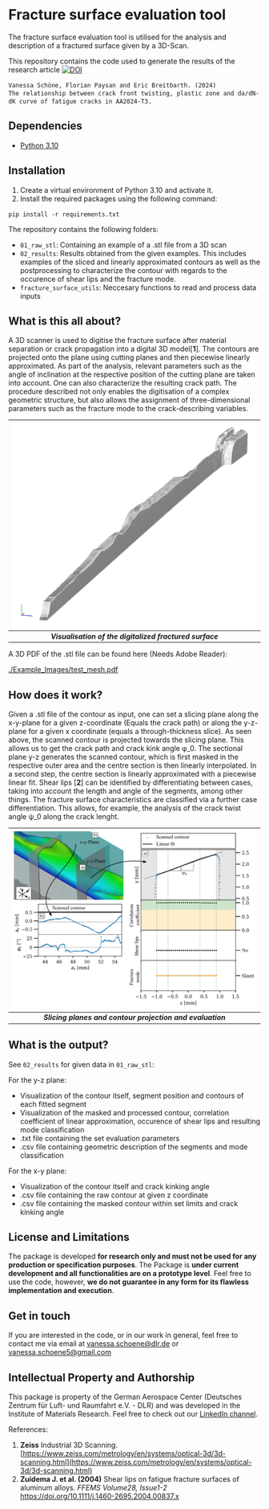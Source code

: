 # Fracture surface evaluation tool

The fracture surface evaluation tool is utilised for the analysis and description of a fractured surface given by a 3D-Scan.  

This repository contains the code used to generate the results of the research article
[![DOI](https://zenodo.org/badge/DOI/10.1016/j.engfracmech.2024.110664.svg         )](https://doi.org/10.1016/j.engfracmech.2024.110664         )

```
Vanessa Schöne, Florian Paysan and Eric Breitbarth. (2024)
The relationship between crack front twisting, plastic zone and da/dN-dK curve of fatigue cracks in AA2024-T3. 
```

## Dependencies
*  <a href="https://www.python.org/downloads/release/python-310/" target="_blank">Python 3.10</a>

## Installation

1. Create a virtual environment of Python 3.10 and activate it.
2. Install the required packages using the following command:
```shell
pip install -r requirements.txt
```

The repository contains the following folders:
* `01_raw_stl`: Containing an example of a .stl file from a 3D scan
* `02_results`: Results obtained from the given examples. This includes examples of the sliced and linearly approximated contours as well as the postprocessing to characterize the contour with regards to the occurence of shear lips and the fracture mode. 
* `fracture_surface_utils`: Neccesary functions to read and process data inputs

## What is this all about?
A 3D scanner is used to digitise the fracture surface after material separation or crack propagation into a digital 3D model[**1**]. 
The contours are projected onto the plane using cutting planes and then piecewise linearly approximated. As part of the analysis, relevant parameters such as the angle of inclination at the respective position of the cutting plane are taken into account. One can also characterize the resulting crack path. The procedure described not only enables the digitisation of a complex geometric structure, but also allows the assignment of three-dimensional parameters such as the fracture mode to the crack-describing variables.


| ![fracture_surface_ev_tool](./Example_Images/3d_scan.png) |
|:--:|
| **_Visualisation of the digitalized fractured surface_** |

A 3D PDF of the .stl file can be found here (Needs Adobe Reader): 

[./Example_Images/test_mesh.pdf](.../Example_Images/test_mesh.pdf)

## How does it work?
Given a .stl file of the contour as input, one can set a slicing plane along the x-y-plane for a given z-coordinate (Equals the crack path) or along the y-z-plane for a given x coordinate (equals a through-thickness slice). As seen above, the scanned contour is projected towards the slicing plane. This allows us to get the crack path and crack kink angle &#966;_0. 
The sectional plane y-z generates the scanned contour, which is first masked in the respective outer area and the centre section is then linearly interpolated. In a second step, the centre section is linearly approximated with a piecewise linear fit. Shear lips [**2**] can be identified by differentiating between cases, taking into account the length and angle of the segments, among other things. The fracture surface characteristics are classified via a further case differentiation. This allows, for example, the analysis of the crack twist angle &#968;_0 along the crack lenght.  

| ![fracture_surface_ev_tool](./Example_Images/Slicing_Planes.png) |
|:--:|
| **_Slicing planes and contour projection and evaluation_** |


## What is the output?
See `02_results` for given data in  `01_raw_stl`:

For the y-z plane:
* Visualization of the contour itself, segment position and contours of each fitted segment
* Visualization of the masked and processed contour, correlation coefficient of linear approximation, occurence of shear lips and resulting mode classification
* .txt file containing the set evaluation parameters
* .csv file containing geometric description of the segments and mode classification

For the x-y plane:
* Visualization of the contour itself and crack kinking angle
* .csv file containing the raw contour at given z coordinate
* .csv file containing the masked contour within set limits and crack kinking angle

 ## License and Limitations
The package is developed **for research only and must not be used for any production or specification purposes**. 
The Package is **under current development and all functionalities are on a prototype level**. 
Feel free to use the code, however, **we do not guarantee in any form for its flawless implementation and execution**.
 
## Get in touch
If you are interested in the code, or in our work in general, feel free to contact me 
via email at [vanessa.schoene@dlr.de](mailto:vanessa.schoene@dlr.de) or [vanessa.schoene5@gmail.com](mailto:vanessa.schoene5@gmail.com)

## Intellectual Property and Authorship 
This package is property of the German Aerospace Center (Deutsches Zentrum für Luft- und Raumfahrt e.V. - DLR) 
and was developed in the Institute of Materials Research. Feel free to check out our [LinkedIn channel](https://www.linkedin.com/company/dlr-wf).

References:

1. **Zeiss** Industrial 3D Scanning. [https://www.zeiss.com/metrology/en/systems/optical-3d/3d-scanning.html](https://www.zeiss.com/metrology/en/systems/optical-3d/3d-scanning.html)
2. **Zuidema J. et al. (2004)** Shear lips on fatigue fracture surfaces of aluminum alloys. 
   _FFEMS Volume28, Issue1-2_ [https://doi.org/10.1111/j.1460-2695.2004.00837.x      ](https://doi.org/10.1111/j.1460-2695.2004.00837.x      )
